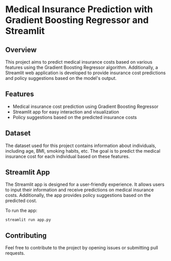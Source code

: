 # Medical Insurance Prediction with Gradient Boosting Regressor and Streamlit

## Overview

This project aims to predict medical insurance costs based on various features using the Gradient Boosting Regressor algorithm. Additionally, a Streamlit web application is developed to provide insurance cost predictions and policy suggestions based on the model's output.

## Features

- Medical insurance cost prediction using Gradient Boosting Regressor
- Streamlit app for easy interaction and visualization
- Policy suggestions based on the predicted insurance costs

## Dataset

The dataset used for this project contains information about individuals, including age, BMI, smoking habits, etc. The goal is to predict the medical insurance cost for each individual based on these features.

## Streamlit App
The Streamlit app is designed for a user-friendly experience. It allows users to input their information and receive predictions on medical insurance costs. Additionally, the app provides policy suggestions based on the predicted cost.

To run the app:
    
    streamlit run app.py

## Contributing
Feel free to contribute to the project by opening issues or submitting pull requests.
